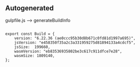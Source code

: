 



Autogenerated
-------------








gulpfile.js --> generateBuildInfo


  

```

export const Build = {
    version: "6.22.36 (ae0ccc95b30d8b671c0fd81d1997a695)",
    jsVersion: "e458350f35a2c3a331959275d81894133a4cdcf5",
    jsSize:  199660,
    wasmVersion: "eb83536935802be3c617c911dfce7e28",
    wasmSize: 1809140,
};


```




